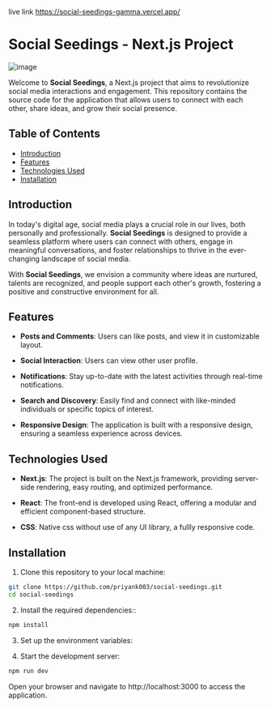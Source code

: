 live link https://social-seedings-gamma.vercel.app/

# Social Seedings - Next.js Project

![image](https://github.com/priyank003/social-seedings/assets/79754424/c87e8674-e237-491c-95ea-7043d44df77a)


Welcome to **Social Seedings**, a Next.js project that aims to revolutionize social media interactions and engagement. This repository contains the source code for the application that allows users to connect with each other, share ideas, and grow their social presence.

## Table of Contents

- [Introduction](#introduction)
- [Features](#features)
- [Technologies Used](#technologies-used)
- [Installation](#installation)
## Introduction

In today's digital age, social media plays a crucial role in our lives, both personally and professionally. **Social Seedings** is designed to provide a seamless platform where users can connect with others, engage in meaningful conversations, and foster relationships to thrive in the ever-changing landscape of social media.

With **Social Seedings**, we envision a community where ideas are nurtured, talents are recognized, and people support each other's growth, fostering a positive and constructive environment for all.

## Features

- **Posts and Comments**: Users can like posts, and view it in customizable layout.

- **Social Interaction**: Users can view other user profile.

- **Notifications**: Stay up-to-date with the latest activities through real-time notifications.

- **Search and Discovery**: Easily find and connect with like-minded individuals or specific topics of interest.

- **Responsive Design**: The application is built with a responsive design, ensuring a seamless experience across devices.

## Technologies Used

- **Next.js**: The project is built on the Next.js framework, providing server-side rendering, easy routing, and optimized performance.

- **React**: The front-end is developed using React, offering a modular and efficient component-based structure.

- **CSS**: Native css without use of any UI library, a fullly responsive code.

## Installation

1. Clone this repository to your local machine:

```bash
git clone https://github.com/priyank003/social-seedings.git
cd social-seedings
```

2. Install the required dependencies::

```bash
npm install
```
3. Set up the environment variables:

4. Start the development server:

```bash
npm run dev
```

Open your browser and navigate to http://localhost:3000 to access the application.


